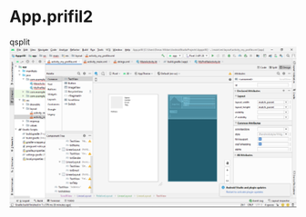 # App.prifil2
qsplit
![alt text](https://github.com/dimaswildanR3/App.prifil2/blob/master/Screenshot%20(113).png)
